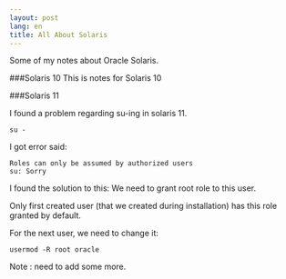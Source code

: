```yaml
---
layout: post
lang: en
title: All About Solaris
---
```


Some of my notes about Oracle Solaris.

<!-- more -->

###Solaris 10
This is notes for Solaris 10

###Solaris 11

I found a problem regarding su-ing in solaris 11.

    su -

I got error said:

    Roles can only be assumed by authorized users
    su: Sorry

I found the solution to this:
We need to grant root role to this user.

Only first created user (that we created during installation) has this role granted by default.

For the next user, we need to change it:

    usermod -R root oracle

Note : need to add some more.
